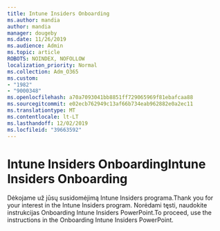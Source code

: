 ```yaml
---
title: Intune Insiders Onboarding
ms.author: mandia
author: mandia
manager: dougeby
ms.date: 11/26/2019
ms.audience: Admin
ms.topic: article
ROBOTS: NOINDEX, NOFOLLOW
localization_priority: Normal
ms.collection: Adm_O365
ms.custom:
- "1982"
- "9000348"
ms.openlocfilehash: a70a7093041bb8851ff729065969f81ebafcaa88
ms.sourcegitcommit: e02ecb762949c13af66b734eab962882e0a2ec11
ms.translationtype: MT
ms.contentlocale: lt-LT
ms.lasthandoff: 12/02/2019
ms.locfileid: "39663592"
---
```

# <a name="intune-insiders-onboarding"></a><span data-ttu-id="13572-102">Intune Insiders Onboarding</span><span class="sxs-lookup"><span data-stu-id="13572-102">Intune Insiders Onboarding</span></span>

<span data-ttu-id="13572-103">Dėkojame už jūsų susidomėjimą Intune Insiders programa.</span><span class="sxs-lookup"><span data-stu-id="13572-103">Thank you for your interest in the Intune Insiders program.</span></span> <span data-ttu-id="13572-104">Norėdami tęsti, naudokite instrukcijas Onboarding Intune Insiders PowerPoint.</span><span class="sxs-lookup"><span data-stu-id="13572-104">To proceed, use the instructions in the Onboarding Intune Insiders PowerPoint.</span></span>
